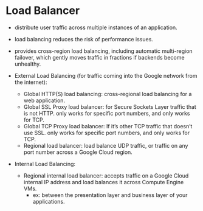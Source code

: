 # Load Balancer

- distribute user traffic across multiple instances of an application.
- load balancing reduces the risk of performance issues.
- provides cross-region load balancing, including automatic multi-region failover, which gently moves traffic in fractions if backends become unhealthy.

- External Load Balancing (for traffic coming into the Google network from the internet):
  - Global HTTP(S) load balancing: cross-regional load balancing for a web application.
  - Global SSL Proxy load balancer: for Secure Sockets Layer traffic that is not HTTP. only works for specific port numbers, and only works for TCP.
  - Global TCP Proxy load balancer: If it’s other TCP traffic that doesn’t use SSL. only works for specific port numbers, and only works for TCP.
  - Regional load balancer: load balance UDP traffic, or traffic on any port number across a Google Cloud region.
- Internal Load Balancing:
  - Regional internal load balancer: accepts traffic on a Google Cloud internal IP address and load balances it across Compute Engine VMs.
    - ex: between the presentation layer and business layer of your applications.
